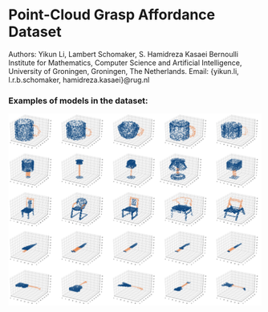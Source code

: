 # Point-Cloud Grasp Affordance Dataset

Authors: 
Yikun Li, Lambert Schomaker, S. Hamidreza Kasaei
Bernoulli Institute for Mathematics, Computer Science and Artificial Intelligence, University of Groningen, Groningen, The Netherlands.
Email: {yikun.li, l.r.b.schomaker, hamidreza.kasaei}@rug.nl

### Examples of models in the dataset:

![Examples](/images/examples.jpg)